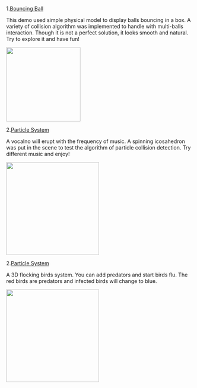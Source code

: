 1.[Bouncing Ball](bounce-ball.html)

This demo used simple physical model to display balls bouncing in a box. A variety of collision algorithm was implemented to handle with multi-balls interaction. Though it is not a perfect solution, it looks smooth and natural. Try to explore it and have fun!

<img src="https://i.imgur.com/WRT1eCz.png"  height = "200" />



2.[Particle System](particel.html)

A vocalno will erupt with the frequency of music. A spinning icosahedron was put in the scene to test the algorithm of particle collision detection. Try different music and enjoy!

<img src="https://i.imgur.com/DV2VseB.png"  height = "250" />


2.[Particle System](flock.html)

A 3D flocking birds system. You can add predators and start birds flu. The red birds are predators and infected birds will change to blue.

<img src="https://i.imgur.com/j13AWJh.png"  height = "250" />